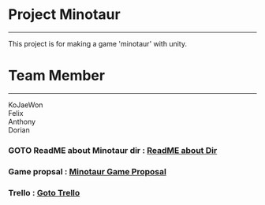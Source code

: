 # Project Minotaur
----------------------------------------

This project is for making a game 'minotaur' with unity.

# Team Member
----------------------------------------
KoJaeWon</br>
Felix</br>
Anthony</br>
Dorian

### GOTO ReadME about Minotaur dir : [ReadME about Dir](https://github.com/ICU222/GameDesign_Minotaur/blob/main/Minotaur/readme.txt)

### Game propsal : [Minotaur Game Proposal](https://github.com/ICU222/GameDesign_Minotaur/blob/main/Game%20Proposal.pdf)

### Trello : [Goto Trello](https://trello.com/b/1rxUg1hP/game-project)
